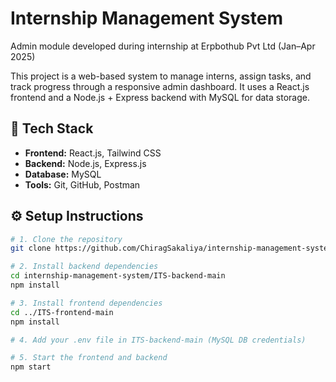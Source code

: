 # Internship Management System

Admin module developed during internship at Erpbothub Pvt Ltd (Jan–Apr 2025)

This project is a web-based system to manage interns, assign tasks, and track progress through a responsive admin dashboard. It uses a React.js frontend and a Node.js + Express backend with MySQL for data storage.

## 🚀 Tech Stack

- **Frontend:** React.js, Tailwind CSS
- **Backend:** Node.js, Express.js
- **Database:** MySQL
- **Tools:** Git, GitHub, Postman

## ⚙️ Setup Instructions

```bash
# 1. Clone the repository
git clone https://github.com/ChiragSakaliya/internship-management-system.git

# 2. Install backend dependencies
cd internship-management-system/ITS-backend-main
npm install

# 3. Install frontend dependencies
cd ../ITS-frontend-main
npm install

# 4. Add your .env file in ITS-backend-main (MySQL DB credentials)

# 5. Start the frontend and backend
npm start
